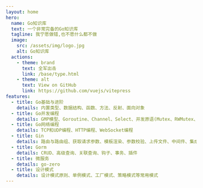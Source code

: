 ```yaml
---
layout: home
hero:
  name: Go知识库
  text: 一个非常完备的Go知识库
  tagline: 我宁愿做错,也不愿什么都不做
  image:
    src: /assets/img/logo.jpg
    alt: Go知识库
  actions:
    - theme: brand
      text: 全军出击
      link: /base/type.html
    - theme: alt
      text: View on GitHub
      link: https://github.com/vuejs/vitepress
features:
  - title: Go基础与进阶
    details: 内置类型、数据结构、函数、方法、反射、面向对象
  - title: Go并发编程
    details: GMP模型、Goroutine、Channel、Select、并发原语(Mutex、RWMutex、Cond)、并发模式、并发调试和性能分析
  - title: Go网络编程
    details: TCP和UDP编程、HTTP编程、WebSocket编程
  - title: Gin
    details: 路由与路由组、获取请求参数、模板渲染、参数校验、上传文件、中间件、集成WebSocket、Swagger
  - title: Gorm
    details: CRUD、高级查询、关联查询、钩子、事务、插件
  - title: 微服务
    details: go-zero
  - title: 设计模式
    details: 设计模式原则、单例模式、工厂模式、策略模式等常用模式
---
```

